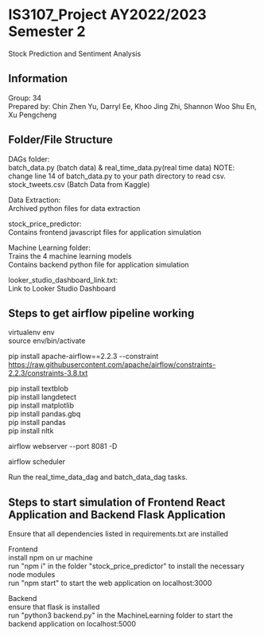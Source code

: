 # IS3107_Project AY2022/2023 Semester 2

Stock Prediction and Sentiment Analysis

## Information

Group: 34  
Prepared by: Chin Zhen Yu, Darryl Ee, Khoo Jing Zhi, Shannon Woo Shu En, Xu Pengcheng

## Folder/File Structure

DAGs folder:  
batch_data.py (batch data) & real_time_data.py(real time data)
NOTE: change line 14 of batch_data.py to your path directory to read csv.  
stock_tweets.csv (Batch Data from Kaggle)

Data Extraction:  
Archived python files for data extraction

stock_price_predictor:  
Contains frontend javascript files for application simulation

Machine Learning folder:  
Trains the 4 machine learning models  
Contains backend python file for application simulation

looker_studio_dashboard_link.txt:  
Link to Looker Studio Dashboard

## Steps to get airflow pipeline working

virtualenv env  
source env/bin/activate

pip install apache-airflow==2.2.3 --constraint https://raw.githubusercontent.com/apache/airflow/constraints-2.2.3/constraints-3.8.txt

pip install textblob  
pip install langdetect  
pip install matplotlib  
pip install pandas.gbq  
pip install pandas  
pip install nltk

airflow webserver --port 8081 -D

airflow scheduler

Run the real_time_data_dag and batch_data_dag tasks.

## Steps to start simulation of Frontend React Application and Backend Flask Application

Ensure that all dependencies listed in requirements.txt are installed

Frontend  
install npm on ur machine  
run "npm i" in the folder "stock_price_predictor" to install the necessary node modules  
run "npm start" to start the web application on localhost:3000

Backend  
ensure that flask is installed  
run "python3 backend.py" in the MachineLearning folder to start the backend application on localhost:5000
